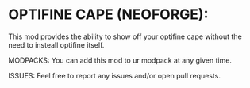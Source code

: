 
OPTIFINE CAPE (NEOFORGE):
=======
This mod provides the ability to show off your optifine cape without the need to insteall optifine itself.

MODPACKS:
You can add this mod to ur modpack at any given time.

ISSUES:
Feel free to report any issues and/or open pull requests.
 
